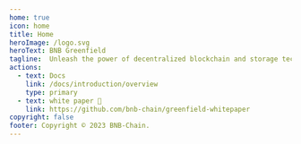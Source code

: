 ```yaml
---
home: true
icon: home
title: Home
heroImage: /logo.svg
heroText: BNB Greenfield
tagline:  Unleash the power of decentralized blockchain and storage technology on data ownership and data economy ✨.
actions:
  - text: Docs
    link: /docs/introduction/overview
    type: primary
  - text: white paper 📖
    link: https://github.com/bnb-chain/greenfield-whitepaper
copyright: false
footer: Copyright © 2023 BNB-Chain.
---
```

